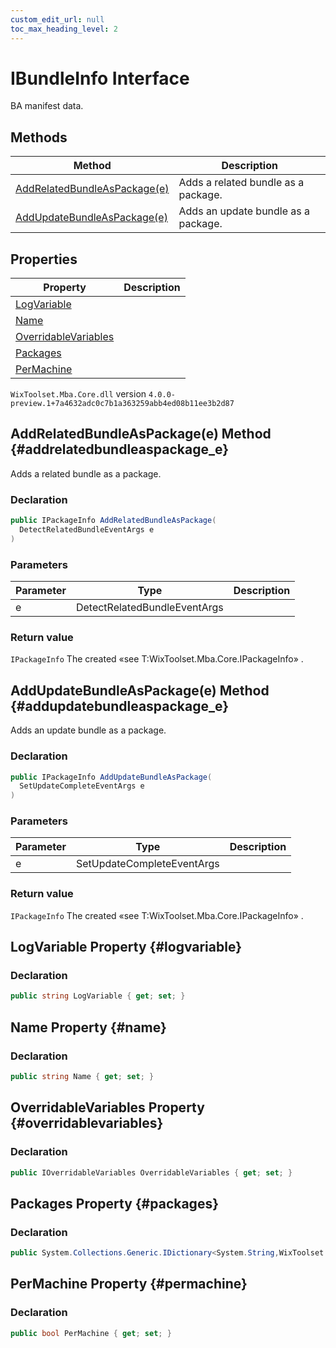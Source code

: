 ```yaml
---
custom_edit_url: null
toc_max_heading_level: 2
---
```

# IBundleInfo Interface
BA manifest data.
## Methods
| Method | Description |
| ------ | ----------- |
| [AddRelatedBundleAsPackage(e)](#addrelatedbundleaspackage_e) | Adds a related bundle as a package. |
| [AddUpdateBundleAsPackage(e)](#addupdatebundleaspackage_e) | Adds an update bundle as a package. |
## Properties
| Property | Description |
| ------ | ----------- |
| [LogVariable](#logvariable) |  |
| [Name](#name) |  |
| [OverridableVariables](#overridablevariables) |  |
| [Packages](#packages) |  |
| [PerMachine](#permachine) |  |
`WixToolset.Mba.Core.dll` version `4.0.0-preview.1+7a4632adc0c7b1a363259abb4ed08b11ee3b2d87`
## AddRelatedBundleAsPackage(e) Method {#addrelatedbundleaspackage_e}
Adds a related bundle as a package.
### Declaration
```cs
public IPackageInfo AddRelatedBundleAsPackage(
  DetectRelatedBundleEventArgs e
)
```
### Parameters
| Parameter | Type | Description |
| --------- | ---- | ----------- |
| e | DetectRelatedBundleEventArgs |  |
### Return value
`IPackageInfo` The created «see T:WixToolset.Mba.Core.IPackageInfo» .
## AddUpdateBundleAsPackage(e) Method {#addupdatebundleaspackage_e}
Adds an update bundle as a package.
### Declaration
```cs
public IPackageInfo AddUpdateBundleAsPackage(
  SetUpdateCompleteEventArgs e
)
```
### Parameters
| Parameter | Type | Description |
| --------- | ---- | ----------- |
| e | SetUpdateCompleteEventArgs |  |
### Return value
`IPackageInfo` The created «see T:WixToolset.Mba.Core.IPackageInfo» .
## LogVariable Property {#logvariable}

### Declaration
```cs
public string LogVariable { get; set; } 
```
## Name Property {#name}

### Declaration
```cs
public string Name { get; set; } 
```
## OverridableVariables Property {#overridablevariables}

### Declaration
```cs
public IOverridableVariables OverridableVariables { get; set; } 
```
## Packages Property {#packages}

### Declaration
```cs
public System.Collections.Generic.IDictionary<System.String,WixToolset.Mba.Core.IPackageInfo> Packages { get; set; } 
```
## PerMachine Property {#permachine}

### Declaration
```cs
public bool PerMachine { get; set; } 
```
